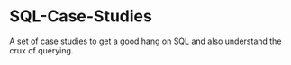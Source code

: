 # SQL-Case-Studies
A set of case studies to get a good hang on SQL and also understand the crux of querying.
